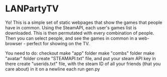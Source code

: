 # LANPartyTV
Yo! This is a simple set of static webpages that show the games that people have in common. Using the SteamAPI, each user's games list is downloaded. This is then permutated with every combination of people. Then you can select people, and see the games in common in a web-browser - perfect for showing on the TV.


You need to do:
checkout
make "app" folder
make "combs" folder
make "avatar" folder
create "STEAMAPI.txt" file, and put your steam API key in there
create "userids.txt" file, with the steam ID of all your friends (that you care about) in it on a newline each
run gen.py